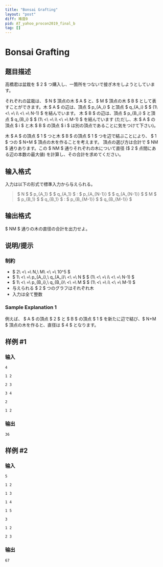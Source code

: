 ```yaml
---
title: "Bonsai Grafting"
layout: "post"
diff: 难度0
pid: AT_yahoo_procon2019_final_b
tag: []
---
```


# Bonsai Grafting

## 题目描述

[problemUrl]: https://atcoder.jp/contests/yahoo-procon2019-final/tasks/yahoo_procon2019_final_b

高橋君は盆栽を $ 2 $ つ購入し、一箇所をつないで接ぎ木をしようとしています。

それぞれの盆栽は、 $ N $ 頂点の木 $ A $ と、$ M $ 頂点の木 $ B $ として表すことができます。木 $ A $ の辺は、頂点 $ p_{A_i} $ と頂点 $ q_{A_i} $ $ (1\ <\ =\ i\ <\ =\ N-1) $ を結んでいます。 木 $ B $ の辺は、頂点 $ p_{B_i} $ と頂点 $ q_{B_i} $ $ (1\ <\ =\ i\ <\ =\ M-1) $ を結んでいます (ただし、木 $ A $ の頂点 $ i $ と木 $ B $ の頂点 $ i $ は別の頂点であることに気をつけて下さい)。

木 $ A $ の頂点 $ 1 $ つと木 $ B $ の頂点 $ 1 $ つを辺で結ぶことにより、 $ 1 $ つの $ N+M $ 頂点の木を作ることを考えます。 頂点の選び方は合計で $ NM $ 通りあります。この $ NM $ 通りそれぞれの木について直径 ($ 2 $ 点間にある辺の本数の最大値) を計算し、その合計を求めてください。

## 输入格式

入力は以下の形式で標準入力から与えられる。

> $ N $ $ p_{A_1} $ $ q_{A_1} $ : $ p_{A_{N-1}} $ $ q_{A_{N-1}} $ $ M $ $ p_{B_1} $ $ q_{B_1} $ : $ p_{B_{M-1}} $ $ q_{B_{M-1}} $

## 输出格式

$ NM $ 通りの木の直径の合計を出力せよ。

## 说明/提示

### 制約

- $ 2\ <\ =\ N,\ M\ <\ =\ 10^5 $
- $ 1\ <\ =\ p_{A_i},\ q_{A_i}\ <\ =\ N $ $ (1\ <\ =\ i\ <\ =\ N-1) $
- $ 1\ <\ =\ p_{B_i},\ q_{B_i}\ <\ =\ M $ $ (1\ <\ =\ i\ <\ =\ M-1) $
- 与えられる $ 2 $ つのグラフはそれぞれ木
- 入力は全て整数

### Sample Explanation 1

例えば、 $ A $ の頂点 $ 2 $ と $ B $ の頂点 $ 1 $ を新たに辺で結び、$ N+M $ 頂点の木を作ると、直径は $ 4 $ となります。

## 样例 #1

### 输入

```
4
1 2
2 3
3 4
2
1 2
```

### 输出

```
36
```

## 样例 #2

### 输入

```
5
1 2
1 3
1 4
1 5
3
1 2
2 3
```

### 输出

```
67
```

